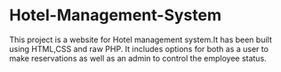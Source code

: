 # Hotel-Management-System
This project is a website for Hotel management system.It has been built using HTML,CSS and raw PHP. It includes options for both as a user to make reservations as well as an admin to control the employee status.
